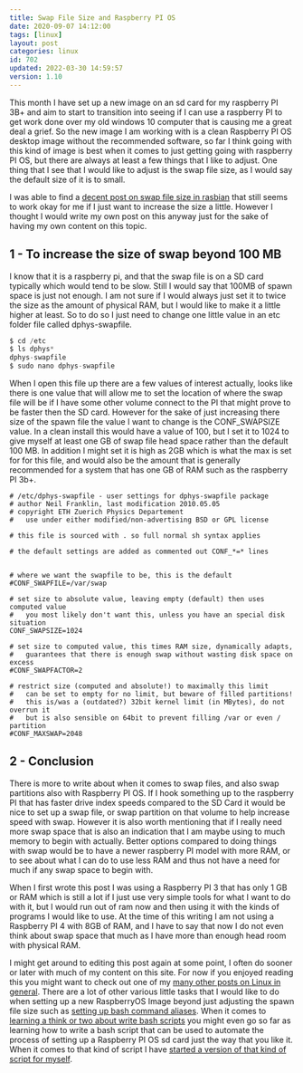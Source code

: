 ```yaml
---
title: Swap File Size and Raspberry PI OS
date: 2020-09-07 14:12:00
tags: [linux]
layout: post
categories: linux
id: 702
updated: 2022-03-30 14:59:57
version: 1.10
---
```


This month I have set up a new image on an sd card for my raspberry PI 3B+ and aim to start to transition into seeing if I can use a raspberry PI to get work done over my old windows 10 computer that is causing me a great deal a grief. So the new image I am working with is a clean Raspberry PI OS desktop image without the recommended software, so far I think going with this kind of image is best when it comes to just getting going with raspberry PI OS, but there are always at least a few things that I like to adjust. One thing that I see that I would like to adjust is the swap file size, as I would say the default size of it is to small. 

I was able to find a [decent post on swap file size in rasbian](https://www.bitpi.co/2015/02/11/how-to-change-raspberry-pis-swapfile-size-on-rasbian/) that still seems to work okay for me if I just want to increase the size a little. However I thought I would write my own post on this anyway just for the sake of having my own content on this topic.

<!-- more -->

## 1 - To increase the size of swap beyond 100 MB

I know that it is a raspberry pi, and that the swap file is on a SD card typically which would tend to be slow. Still I would say that 100MB of spawn space is just not enough. I am not sure if I would always just set it to twice the size as the amount of physical RAM, but I would like to make it a little higher at least. So to do so I just need to change one little value in an etc folder file called dphys-swapfile.

```js
$ cd /etc
$ ls dphys*
dphys-swapfile
$ sudo nano dphys-swapfile
```

When I open this file up there are a few values of interest actually, looks like there is one value that will allow me to set the location of where the swap file will be if I have some other volume connect to the PI that might prove to be faster then the SD card. However for the sake of just increasing there size of the spawn file the value I want to change is the CONF_SWAPSIZE value. In a clean install this would have a value of 100, but I set it to 1024 to give myself at least one GB of swap file head space rather than the default 100 MB. In addition I might set it is high as 2GB which is what the max is set for for this file, and would also be the amount that is generally recommended for a system that has one GB of RAM such as the raspberry PI 3b+.

```
# /etc/dphys-swapfile - user settings for dphys-swapfile package
# author Neil Franklin, last modification 2010.05.05
# copyright ETH Zuerich Physics Departement
#   use under either modified/non-advertising BSD or GPL license
 
# this file is sourced with . so full normal sh syntax applies
 
# the default settings are added as commented out CONF_*=* lines
 
 
# where we want the swapfile to be, this is the default
#CONF_SWAPFILE=/var/swap
 
# set size to absolute value, leaving empty (default) then uses computed value
#   you most likely don't want this, unless you have an special disk situation
CONF_SWAPSIZE=1024
 
# set size to computed value, this times RAM size, dynamically adapts,
#   guarantees that there is enough swap without wasting disk space on excess
#CONF_SWAPFACTOR=2
 
# restrict size (computed and absolute!) to maximally this limit
#   can be set to empty for no limit, but beware of filled partitions!
#   this is/was a (outdated?) 32bit kernel limit (in MBytes), do not overrun it
#   but is also sensible on 64bit to prevent filling /var or even / partition
#CONF_MAXSWAP=2048
```

## 2 - Conclusion

There is more to write about when it comes to swap files, and also swap partitions also with Raspberry PI OS. If I hook something up to the raspberry PI that has faster drive index speeds compared to the SD Card it would be nice to set up a swap file, or swap partition on that volume to help increase speed with swap. However it is also worth mentioning that if I really need more swap space that is also an indication that I am maybe using to much memory to begin with actually. Better options compared to doing things with swap would be to have a newer raspberry PI model with more RAM, or to see about what I can do to use less RAM and thus not have a need for much if any swap space to begin with. 

When I first wrote this post I was using a Raspberry PI 3 that has only 1 GB or RAM which is still a lot if I just use very simple tools for what I want to do with it, but I would run out of ram now and then using it with the kinds of programs I would like to use. At the time of this writing I am not using a Raspberry PI 4 with 8GB of RAM, and I have to say that now I do not even think about swap space that much as I have more than enough head room with physical RAM.

I might get around to editing this post again at some point, I often do sooner or later with much of  my content on this site. For now if you enjoyed reading this you might want to check out one of my [many other posts on Linux in general](/categories/linux/). There are a lot of other various little tasks that I would like to do when setting up a new RaspberryOS Image beyond just adjusting the spawn file size such as [setting up bash command aliases](/2020/11/30/linux-bashrc-aliases/). When it comes to [learning a think or two about write bash scripts](/2020/11/27/linux-bash-script/) you might even go so far as learning how to write a bash script that can be used to automate the process of setting up a Raspberry PI OS sd card just the way that you like it. When it comes to that kind of script I have [started a version of that kind of script for myself](/2022/03/25/linux-bash-script-example-raspberry-pi-os-setup/).
